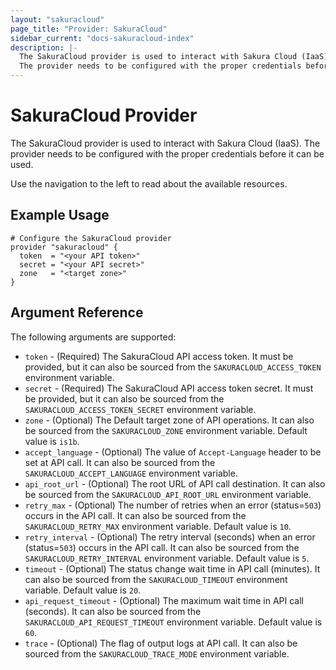 ```yaml
---
layout: "sakuracloud"
page_title: "Provider: SakuraCloud"
sidebar_current: "docs-sakuracloud-index"
description: |-
  The SakuraCloud provider is used to interact with Sakura Cloud (IaaS).
  The provider needs to be configured with the proper credentials before it can be used.
---
```


# SakuraCloud Provider

The SakuraCloud provider is used to interact with Sakura Cloud (IaaS).
The provider needs to be configured with the proper credentials before it can be used.

Use the navigation to the left to read about the available resources.

## Example Usage

```hcl
# Configure the SakuraCloud provider
provider "sakuracloud" {
  token  = "<your API token>"
  secret = "<your API secret>"
  zone   = "<target zone>" 
}
```

## Argument Reference

The following arguments are supported:

* `token` - (Required) The SakuraCloud API access token. It must be provided, but it can also be sourced from the `SAKURACLOUD_ACCESS_TOKEN` environment variable.
* `secret` - (Required) The SakuraCloud API access token secret. It must be provided, but it can also be sourced from the `SAKURACLOUD_ACCESS_TOKEN_SECRET` environment variable.
* `zone` - (Optional) The Default target zone of API operations. It can also be sourced from the `SAKURACLOUD_ZONE` environment variable. Default value is `is1b`.
* `accept_language` - (Optional) The value of `Accept-Language` header to be set at API call. It can also be sourced from the `SAKURACLOUD_ACCEPT_LANGUAGE` environment variable.
* `api_root_url` - (Optional) The root URL of API call destination. It can also be sourced from the `SAKURACLOUD_API_ROOT_URL` environment variable.
* `retry_max` - (Optional) The number of retries when an error (status=`503`) occurs in the API call. It can also be sourced from the `SAKURACLOUD_RETRY_MAX` environment variable. Default value is `10`.
* `retry_interval` - (Optional) The retry interval (seconds) when an error (status=`503`) occurs in the API call. It can also be sourced from the `SAKURACLOUD_RETRY_INTERVAL` environment variable. Default value is `5`.
* `timeout` - (Optional) The status change wait time in API call (minutes). It can also be sourced from the `SAKURACLOUD_TIMEOUT` environment variable. Default value is `20`.
* `api_request_timeout` - (Optional) The maximum wait time in API call (seconds). It can also be sourced from the `SAKURACLOUD_API_REQUEST_TIMEOUT` environment variable. Default value is `60`.
* `trace` - (Optional) The flag of output logs at API call. It can also be sourced from the `SAKURACLOUD_TRACE_MODE` environment variable. 
